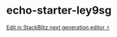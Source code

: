 # echo-starter-ley9sg

[Edit in StackBlitz next generation editor ⚡️](https://stackblitz.com/~/github.com/smartinez254/echo-starter-ley9sg)